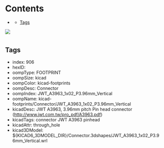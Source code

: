 



Contents
========

* [](#)
	* [Tags](#tags)
  
![][im]
# 

## Tags

- index: 906
- hexID: 
- oompType: FOOTPRINT
- oompSize: kicad
- oompColor: kicad-footprints
- oompDesc: Connector
- oompIndex: JWT_A3963_1x02_P3.96mm_Vertical
- oompName: kicad-footprints/Connector/JWT_A3963_1x02_P3.96mm_Vertical
- kicadDesc: JWT A3963, 3.96mm pitch Pin head connector (http://www.jwt.com.tw/pro_pdf/A3963.pdf)
- kicadTags: connector JWT A3963 pinhead
- kicadAttr: through_hole
- kicad3DModel: ${KICAD6_3DMODEL_DIR}/Connector.3dshapes/JWT_A3963_1x02_P3.96mm_Vertical.wrl



[im]: image.png
